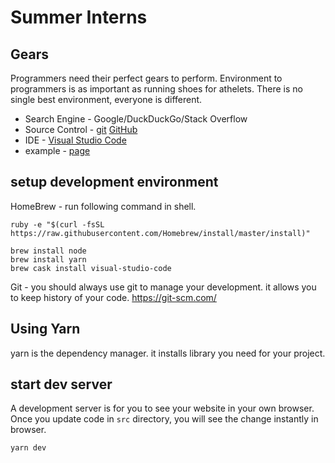 # Summer Interns

## Gears

Programmers need their perfect gears to perform. Environment to programmers is as important as running shoes for athelets. There is no single best environment, everyone is different. 

* Search Engine - Google/DuckDuckGo/Stack Overflow
* Source Control - [git](https://git-scm.com/book/en/v2/Getting-Started-Git-Basics) [GitHub](https://github.com)
* IDE - [Visual Studio Code](https://code.visualstudio.com/)
* example - [page](https://github.com/yifan/page-skeleton)

## setup development environment

HomeBrew - run following command in shell.

```console
ruby -e "$(curl -fsSL https://raw.githubusercontent.com/Homebrew/install/master/install)"
```

```console
brew install node
brew install yarn
brew cask install visual-studio-code
```

Git - you should always use git to manage your development. it allows you to keep history of your code.
https://git-scm.com/


## Using Yarn

yarn is the dependency manager. it installs library you need for your project.

## start dev server

A development server is for you to see your website in your own browser. Once you update code in `src` directory, you will see the change instantly in browser.

```console
yarn dev
```
